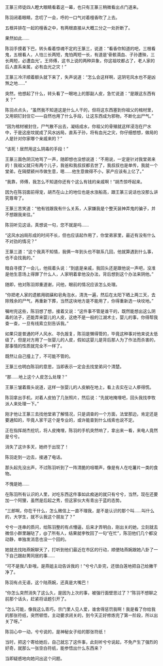 王篆三师徒四人瞪大眼睛看着这一幕，也只有王篆三稍微看出点门道来。

陈羽闭着眼睛，念叨了一会，呼的一口气对着檀香吹了上去。

五根并排在一起的檀香之中，有两根直接从大概三分之一处折断了。

果然如此……

陈羽手摸着下巴，转头看着惊魂不定的王篆三，说道：“看香你知道的吧，三根看鬼，五根看人，人怕三长两短，鬼怕两短一长，有道是‘骨骸滴血、子孙遭殃，三长两短，必遭血光’。王师傅，这书上说的两种异象，你这祖坟都占了，老人家的后人直系亲属，必有血光之灾！”

王篆三冷汗顺着额头就下来了，失声说道：“怎么会这样啊，这阴宅风水也不是凶煞之地……”

突然，他想起了什么，转头看了一眼地上的那副人皮，急忙说道：“是跟这东西有关？”

陈羽点点头，“虽然我不知道这是什么人干的，但将这东西塞到你祖父的棺材里，又用铜钉封住它——自然也用了什么手段，让这东西成为邪物，不断化出尸气。”

“因为棺材被封住，尸气散不出去，凝结成水，你祖父的骨殖就这样浸泡在尸水中，于是这座坟就成了风水凶局，直系子孙，将有血光之灾，你仔细想想，做局的人是针对你家哪个亲戚来的？”

“该死！居然用这么阴毒的手段！”

王篆三面色阴沉地骂了一声，随即想也没想说道：“不用说，一定是针对我堂弟来的！我祖父就只有两个儿子，我爸和我叔叔都去世了，我叔叔也是单传，我就一个堂弟，在隔壁颍州市做生意，嗯……他生意做得不小，家产应该有上亿了。”

“我靠，师傅，我怎么不知道你还有个这么有钱的亲戚啊！”胡杰惊呼起来。

因为在陈羽面前得宠，胡杰在山上的地位也是水涨船高，跟王篆三说话也没那么讲究尊卑了。

王篆三苦笑道：“他有钱跟我有什么关系，人家嫌我是个整天装神弄鬼的骗子，并不想跟我来往。”

陈羽听见这话，真想说一句，您不就是吗……

“这风水凶局形成的时间不长，但也应该起作用了，你堂弟家里，最近有没有什么不对劲的情况？”

王篆三道：“这个我真不知情，我俩一年到头也不联系几回，他就算遇到什么事，也不会找我的。”

暗自寻摸了一会儿，他摇着头说：“到底是亲戚，我回头还是跟他说一声吧，没准是他生意场上得罪了什么人，人家明着拿他没办法，背后想到这个办法来阴他。”

随即，他对陈羽郑重道谢，问他，眼前的情况应该怎么处理。

“你把老人家的遗骸用硫磺和皂角泡水，清洗一遍，然后在太阳下晒上两三天，去除残余的尸气，再重新下葬，当然这块地方是不能用了，你得重新选一块坟地。”

嘱咐完这些，陈羽想了想，接着又说：“这件事不管是谁干的，既然能想出这么阴毒的法子，还能弄来婴儿的人皮，这绝不是一般的江湖术士，婴儿的事，你得帮我查一查，一旦有线索立刻告诉我。”

如果只是普通的坏人风水、寻仇报复，陈羽是懒得管的，毕竟这种事对他来说太低级了，但是对方用了一张婴儿的人皮，假如这婴儿是背后那人为了作法而杀害的，那事情的性质就完全不一样了。

既然让自己撞上了，不可能不管的。

王篆三也明白陈羽的意思，当即表示一定会去找堂弟问个清楚。

“那……地上这个人皮怎么处理？”

王篆三皱着眉头说道，这样一张婴儿的人皮躺在地上，看上去实在让人瘆得慌。

陈羽拿出手机，对着人皮拍了几张照片，然后说：“先就地掩埋吧，回头我找李牧派人来处理一下。”

刚才他让王篆三去找他堂弟了解情况，只是调查的一个方面，法堂那边，肯定还是要通知的，毕竟人家干这个是专业的，或许能查到什么线索也说不定。

正在指挥胡杰挖坑，将人皮掩埋，陈羽的手机突然响了，拿出来一看，来电人竟然是兮兮。

消失了这许多天，她终于出现了！

陈羽走到一边去，接通了电话。

那头起先没出声，不过陈羽听到了一阵清脆的咀嚼声，像是有人在吃薯片一类的食物。

不愧是她……

在陈羽所有认识的人里，对吃东西这件事如此痴迷的就只有兮兮，当然，现在还要加一个阿狸，虽然是后起之秀，但这家伙大有青出于蓝的态势。

“三郎啊，你在干什么，怎么微信上一直不理我，是不是认识的那个叫……叫什么的，大学生，就不认我这个朋友了？”

兮兮一连串的质问，给陈羽整的有点懵逼，后来才弄明白，刚出关的她，立刻就去微信小群里蹦哒了，@了所有人，结果就李牧回了一句“在忙”，陈羽他们几个都没动静，单独发消息也没一个回的。

她就去找陆燕婉聊天了，打听到他们最近在市区的行动，顺便陆燕婉跟她八卦了一下自己跟赵菁同居的事……

“可不是我八卦哦，是燕姐主动告诉我的！”兮兮八卦完，还很白莲地把自己给撇干净了。

陈羽有点无语，这个陆燕婉，还真是大嘴巴！

“你怎么突然消失了这么久，是因为上次的事，被强行面壁思过了？”陈羽不想聊之前那个话头，赶紧将话题引开了。

“怎么可能，像我这么乖巧，宗门里人见人爱，谁舍得惩罚我啊！我是看了你给我的那张符纸，突然顿悟，主动要求闭关的，到今天正好修炼完了第一阶段，所以出关了呀。”

陈羽心中一动，兮兮说的，是神秘女子给的那张符纸！

当时，把这个寄给她后，自己就忘了这件事，此刻听兮兮说起，不免产生了强烈的好奇，就那么一张空白符纸，能参悟出什么东西来？

当即疑惑地向她问出这个问题。
